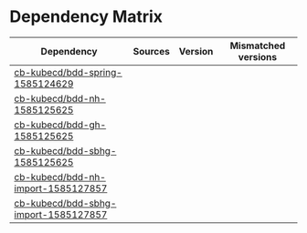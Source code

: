# Dependency Matrix

Dependency | Sources | Version | Mismatched versions
---------- | ------- | ------- | -------------------
[cb-kubecd/bdd-spring-1585124629](https://github.com/cb-kubecd/bdd-spring-1585124629.git) |  | []() | 
[cb-kubecd/bdd-nh-1585125625](https://github.com/cb-kubecd/bdd-nh-1585125625.git) |  | []() | 
[cb-kubecd/bdd-gh-1585125625](https://github.com/cb-kubecd/bdd-gh-1585125625.git) |  | []() | 
[cb-kubecd/bdd-sbhg-1585125625](https://github.com/cb-kubecd/bdd-sbhg-1585125625.git) |  | []() | 
[cb-kubecd/bdd-nh-import-1585127857](https://github.com/cb-kubecd/bdd-nh-import-1585127857.git) |  | []() | 
[cb-kubecd/bdd-sbhg-import-1585127857](https://github.com/cb-kubecd/bdd-sbhg-import-1585127857.git) |  | []() | 

